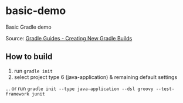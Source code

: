 # basic-demo
Basic Gradle demo

Source: [Gradle Guides - Creating New Gradle Builds](https://guides.gradle.org/creating-new-gradle-builds/)

## How to build

1. run `gradle init`
2. select project type 6 (java-application) & remaining default settings

... or run `gradle init --type java-application --dsl groovy --test-framework junit`

